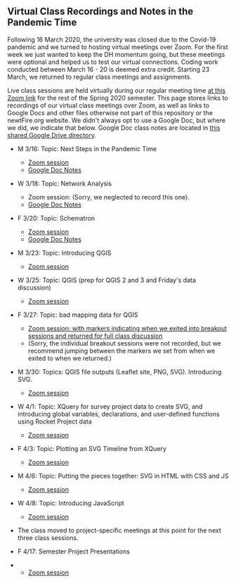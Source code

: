 ## Virtual Class Recordings and Notes in the Pandemic Time 

Following 16 March 2020, the university was closed due to the Covid-19 pandemic and we turned to hosting virtual meetings over Zoom. 
For the first week we just wanted to keep the DH momentum going, but these meetings were optional and helped us to test our virtual connections. Coding work conducted between March 16 - 20 is deemed extra credit.
Starting 23 March, we returned to regular class meetings and assignments. 

Live class sessions are held virtually during our regular meeting time [at this Zoom link](https://pitt.zoom.us/j/862800079) for the rest of the Spring 2020 semester. This page stores links to recordings of our virtual class meetings over Zoom, as well as links to Google Docs and other files otherwise not part of this repository or the newtFire.org website. 
We didn't always opt to use a Google Doc, but where we did, we indicate that below. Google Doc class notes are located in [this shared Google Drive directory](https://drive.google.com/drive/folders/17R-XhKpJn13KgNsIuso8zNQ5GYWjvrO0).

* M 3/16: Topic: Next Steps in the Pandemic Time 
     * [Zoom session](https://pitt.zoom.us/rec/share/5e1LML_r5zJLAY3p8UrSU6gHII67T6a80CIa8_NYyE1QwjJk7w1Sq6hEx-ZfHPud)
     * [Google Doc Notes](https://docs.google.com/document/d/1kr4MgsliF_hmYHVkwiY1w77uaKyUd_DOWPjw3UJ3qss/edit?usp=sharing)


* W 3/18: Topic: Network Analysis
     * Zoom session: (Sorry, we neglected to record this one).
     * [Google Doc Notes](https://docs.google.com/document/d/1qH9Q4b8AZv1LFeONr1f881F59OCFC7TMsR1SpbOJAa0/edit?usp=sharing)
     

* F 3/20: Topic: Schematron
     * [Zoom session](https://pitt.zoom.us/rec/play/7pF5dOyhqTg3SdXAsgSDCvArW9S6L6ms1nNM-fAInUi3B3kAMQDyZrNDZuE00exAdYtjWlJbw5i-bTAx?autoplay=true)
     * [Google Doc Notes](https://docs.google.com/document/d/1M2IiMZSrN14LfpgGz7m6ISt0gV9Npfl6I5lLqn2g_zc/edit?usp=sharing)
     
* M 3/23: Topic: Introducing QGIS
     * [Zoom session](https://pitt.zoom.us/rec/share/4OZTKpfZx1JOT9LEs2qYcfcCP6-8T6a80CQc86Zcyh0HeLkAOHsGNQNGyA8vsOEx)
     
* W 3/25: Topic: QGIS (prep for QGIS 2 and 3 and Friday's data discussion)
    * [Zoom session](https://pitt.zoom.us/rec/share/vcVuKuCt0EhOc4HzsWr1R6BmJLThaaa8hiMY__ZfzkYlV2mkiZFsHgOF4sRZ_Sbb)
    
* F 3/27: Topic: bad mapping data for QGIS
    * [Zoom session: with markers indicating when we exited into breakout sessions and returned for full class discussion](https://pitt.zoom.us/rec/share/_ZR1c6zo2EpOYqPEyWv-Bf8EPIG_eaa81SFI8vAEzx7DEsUEgYYelwtbx_wq4bFH)
    * (Sorry, the individual breakout sessions were not recorded, but we recommend jumping between the markers we set from when we exited to when we returned.)

* M 3/30: Topics: QGIS file outputs (Leaflet site, PNG, SVG). Introducing SVG.
    * [Zoom session](https://pitt.zoom.us/rec/share/4uJvdIrr0kpJHpHh8FzzUZEITtq8T6a81nQWrvsKzU3pGb6ahMz--VWUXCmdpl39)

* W 4/1: Topic: XQuery for survey project data to create SVG, and introducing global variables, declarations, and user-defined functions using Rocket Project data
    * [Zoom session](https://pitt.zoom.us/rec/share/z9BoPuzO-E9IQ43P4UrUcJ8tE660aaa8gSBK-PJezUi8wNZh_565CiqQPWgZq9YL)

* F 4/3: Topic: Plotting an SVG Timeline from XQuery
    * [Zoom session](https://pitt.zoom.us/rec/share/xJB3I6rK3XJJfYnjw2P9RrYQN6r3X6a8gyQeqKFZn0qNcwiF3FIyQJj98Vo_4l8w)

* M 4/6: Topic: Putting the pieces together: SVG in HTML with CSS and JS
    * [Zoom session](https://pitt.zoom.us/rec/share/w-IyNeDqsUZIeK_iy27fAZRwB6niaaa8gXMY__VfnR3zOZL0R5z4WBFeYcbgXpHO)

* W 4/8: Topic: Introducing JavaScript
    * [Zoom session](https://pitt.zoom.us/rec/share/vfRIK5Ch0DNORKvt4UXAA7Y_E9mmT6a8gHVL8vAKnhvf_-dM9QDFhs6lu5bWU1OI) 
* The class moved to project-specific meetings at this point for the next three class sessions.     

* F 4/17: Semester Project Presentations
*   * [Zoom session](https://pitt.zoom.us/rec/share/2d0lCo3V5GhJfbPHsUCYdZQZIofsX6a80CQc_fMFnxt1B2sSav-dSCGjDGEjpjiz)